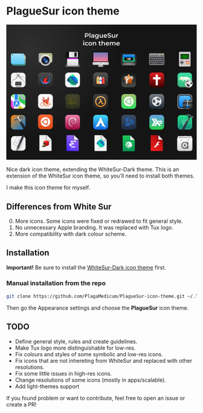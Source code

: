 # PlagueSur icon theme

![Icon theme preview](./icon-theme-preview.png)

Nice dark icon theme, extending the WhiteSur-Dark theme.
This is an extension of the WhiteSur icon theme, so you'll need
to install both themes.

I make this icon theme for myself.

## Differences from White Sur

0. More icons. Some icons were fixed or redrawed to fit general style.
1. No unnecessary Apple branding. It was replaced with Tux logo.
2. More compatibility with dark colour scheme.

## Installation

**Important!** Be sure to install the
[WhiteSur-Dark icon theme](https://github.com/vinceliuice/WhiteSur-icon-theme) first.

### Manual installation from the repo

```bash
git clone https://github.com/PlagaMedicum/PlagueSur-icon-theme.git ~/.local/share/icons/PlagueSur
```

Then go the Appearance settings and choose the **PlagueSur** icon theme.

## TODO

- Define general style, rules and create guidelines.
- Make Tux logo more distinguishable for low-res.
- Fix colours and styles of some symbolic and low-res icons.
- Fix icons that are not inhereting from WhiteSur and replaced with other resolutions.
- Fix some little issues in high-res icons.
- Change resolutions of some icons (mostly in apps/scalable).
- Add light-themes support

If you found problem or want to contribute,
feel free to open an issue or create a PR!

